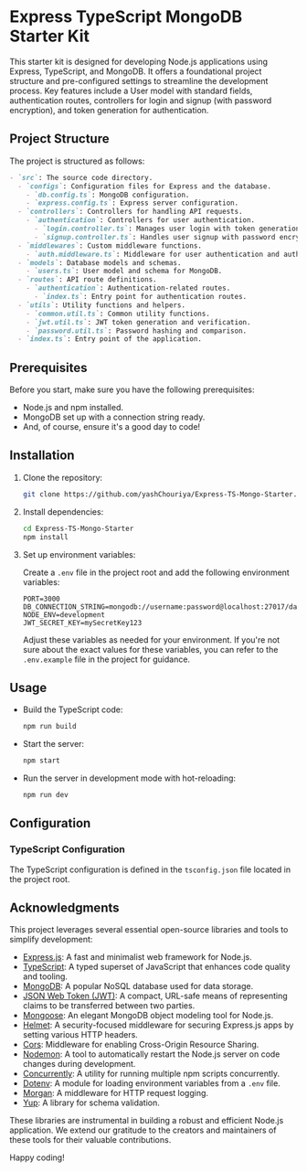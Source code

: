 # Express TypeScript MongoDB Starter Kit

This starter kit is designed for developing Node.js applications using Express, TypeScript, and MongoDB. It offers a foundational project structure and pre-configured settings to streamline the development process. Key features include a User model with standard fields, authentication routes, controllers for login and signup (with password encryption), and token generation for authentication.

## Project Structure

The project is structured as follows:

```markdown
- `src`: The source code directory.
  - `configs`: Configuration files for Express and the database.
    - `db.config.ts`: MongoDB configuration.
    - `express.config.ts`: Express server configuration.
  - `controllers`: Controllers for handling API requests.
    - `authentication`: Controllers for user authentication.
      - `login.controller.ts`: Manages user login with token generation.
      - `signup.controller.ts`: Handles user signup with password encryption.
  - `middlewares`: Custom middleware functions.
    - `auth.middleware.ts`: Middleware for user authentication and authorization.
  - `models`: Database models and schemas.
    - `users.ts`: User model and schema for MongoDB.
  - `routes`: API route definitions.
    - `authentication`: Authentication-related routes.
      - `index.ts`: Entry point for authentication routes.
  - `utils`: Utility functions and helpers.
    - `common.util.ts`: Common utility functions.
    - `jwt.util.ts`: JWT token generation and verification.
    - `password.util.ts`: Password hashing and comparison.
  - `index.ts`: Entry point of the application.
```

## Prerequisites

Before you start, make sure you have the following prerequisites:

- Node.js and npm installed.
- MongoDB set up with a connection string ready.
- And, of course, ensure it's a good day to code!

## Installation

1. Clone the repository:

   ```bash
   git clone https://github.com/yashChouriya/Express-TS-Mongo-Starter.git
   ```

2. Install dependencies:

   ```bash
   cd Express-TS-Mongo-Starter
   npm install
   ```

3. Set up environment variables:

   Create a `.env` file in the project root and add the following environment variables:

   ```plaintext
   PORT=3000
   DB_CONNECTION_STRING=mongodb://username:password@localhost:27017/database
   NODE_ENV=development
   JWT_SECRET_KEY=mySecretKey123
   ```

   Adjust these variables as needed for your environment. If you're not sure about the exact values for these variables, you can refer to the `.env.example` file in the project for guidance.

## Usage

- Build the TypeScript code:

  ```bash
  npm run build
  ```

- Start the server:

  ```bash
  npm start
  ```

- Run the server in development mode with hot-reloading:

  ```bash
  npm run dev
  ```

## Configuration

### TypeScript Configuration

The TypeScript configuration is defined in the `tsconfig.json` file located in the project root.

## Acknowledgments

This project leverages several essential open-source libraries and tools to simplify development:

- [Express.js](https://expressjs.com/): A fast and minimalist web framework for Node.js.
- [TypeScript](https://www.typescriptlang.org/): A typed superset of JavaScript that enhances code quality and tooling.
- [MongoDB](https://www.mongodb.com/): A popular NoSQL database used for data storage.
- [JSON Web Token (JWT)](https://jwt.io/): A compact, URL-safe means of representing claims to be transferred between two parties.
- [Mongoose](https://mongoosejs.com/): An elegant MongoDB object modeling tool for Node.js.
- [Helmet](https://helmetjs.github.io/): A security-focused middleware for securing Express.js apps by setting various HTTP headers.
- [Cors](https://developer.mozilla.org/en-US/docs/Web/HTTP/CORS): Middleware for enabling Cross-Origin Resource Sharing.
- [Nodemon](https://nodemon.io/): A tool to automatically restart the Node.js server on code changes during development.
- [Concurrently](https://www.npmjs.com/package/concurrently): A utility for running multiple npm scripts concurrently.
- [Dotenv](https://www.npmjs.com/package/dotenv): A module for loading environment variables from a `.env` file.
- [Morgan](https://www.npmjs.com/package/morgan): A middleware for HTTP request logging.
- [Yup](https://github.com/jquense/yup): A library for schema validation.

These libraries are instrumental in building a robust and efficient Node.js application. We extend our gratitude to the creators and maintainers of these tools for their valuable contributions.

Happy coding!
